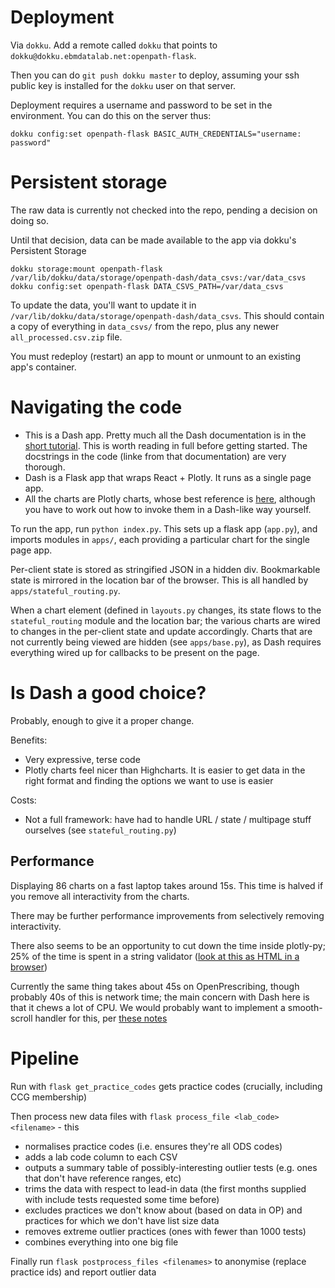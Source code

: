 # Deployment

Via `dokku`. Add a remote called `dokku` that points to `dokku@dokku.ebmdatalab.net:openpath-flask`.

Then you can do `git push dokku master` to deploy, assuming your ssh public key is installed for the `dokku` user on that server.

Deployment requires a username and password to be set in the environment. You can do this on the server thus:


    dokku config:set openpath-flask BASIC_AUTH_CREDENTIALS="username: password"

# Persistent storage

The raw data is currently not checked into the repo, pending a decision on doing so.

Until that decision, data can be made available to the app via dokku's Persistent Storage

    dokku storage:mount openpath-flask /var/lib/dokku/data/storage/openpath-dash/data_csvs:/var/data_csvs
    dokku config:set openpath-flask DATA_CSVS_PATH=/var/data_csvs


To update the data, you'll want to update it in `/var/lib/dokku/data/storage/openpath-dash/data_csvs`.  This should contain a copy of everything in `data_csvs/` from the repo, plus any newer `all_processed.csv.zip` file.

You must redeploy (restart) an app to mount or unmount to an existing app's container.

# Navigating the code

* This is a Dash app. Pretty much all the Dash documentation is in the [short tutorial](https://dash.plot.ly/getting-started). This is worth reading in full before getting started.  The docstrings in the code (linke from that documentation) are very thorough.
* Dash is a Flask app that wraps React + Plotly. It runs as a single page app.
* All the charts are Plotly charts, whose best reference is [here](https://plot.ly/python/reference/), although you have to work out how to invoke them in a Dash-like way yourself.


To run the app, run `python index.py`. This sets up a flask app (`app.py`), and imports modules in `apps/`, each providing a particular chart for the single page app.

Per-client state is stored as stringified JSON in a hidden div. Bookmarkable state is mirrored in the location bar of the browser.  This is all handled by `apps/stateful_routing.py`.

When a chart element (defined in `layouts.py` changes, its state flows to the `stateful_routing` module and the location bar; the various charts are wired to changes in the per-client state and update accordingly. Charts that are not currently being viewed are hidden (see `apps/base.py`), as Dash requires everything wired up for callbacks to be present on the page.

# Is Dash a good choice?

Probably, enough to give it a proper change.

Benefits:

* Very expressive, terse code
* Plotly charts feel nicer than Highcharts. It is easier to get data in the right format and finding the options we want to use is easier

Costs:

* Not a full framework: have had to handle URL / state / multipage stuff ourselves (see `stateful_routing.py`)

## Performance

Displaying 86 charts on a fast laptop takes around 15s. This time is
halved if you remove all interactivity from the charts.

There may be further performance improvements from selectively removing interactivity.

There also seems to be an opportunity to cut down the time inside plotly-py; 25% of the time is spent in a string validator ([look at this as HTML in a browser](https://gist.github.com/sebbacon/00dbf2c3b1cd25b6762d003806cb8f2e))

Currently the same thing takes about 45s on OpenPrescribing, though
probably 40s of this is network time; the main concern with Dash here
is that it chews a lot of CPU. We would probably want to implement a
smooth-scroll handler for this, per [these notes](https://community.plot.ly/t/scroll-position/4618)

# Pipeline

Run with `flask get_practice_codes` gets practice codes (crucially, including CCG membership)


Then process new data files with `flask process_file <lab_code> <filename>` -  this

* normalises practice codes (i.e. ensures they're all ODS codes)
* adds a lab code column to each CSV
* outputs a summary table of possibly-interesting outlier tests (e.g. ones that don't have reference ranges, etc)
* trims the data with respect to lead-in data (the first months supplied with include tests requested some time before)
* excludes practices we don't know about (based on data in OP) and practices for which we don't have list size data
* removes extreme outlier practices (ones with fewer than 1000 tests)
* combines everything into one big file


Finally run `flask postprocess_files <filenames>` to anonymise (replace practice ids) and report outlier data
